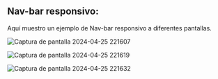 ## Nav-bar responsivo:

Aquí muestro un ejemplo de Nav-bar responsivo a diferentes pantallas.

![Captura de pantalla 2024-04-25 221607](https://github.com/AmeriK88/Navbar/assets/165429251/f891ffdf-284e-4a6c-bbd8-36eac361a2b8)


![Captura de pantalla 2024-04-25 221619](https://github.com/AmeriK88/Navbar/assets/165429251/9b2cce1a-123c-412c-bd90-a715e90bc2e7)

![Captura de pantalla 2024-04-25 221632](https://github.com/AmeriK88/Navbar/assets/165429251/5cd1f4c1-cd72-498f-8bae-e18f41488b38)

